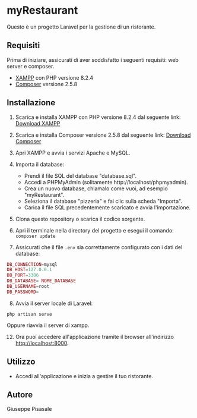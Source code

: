 # myRestaurant

Questo è un progetto Laravel per la gestione di un ristorante.

## Requisiti

Prima di iniziare, assicurati di aver soddisfatto i seguenti requisiti: web server e composer.

- [XAMPP](https://www.apachefriends.org/index.html) con PHP versione 8.2.4
- [Composer](https://getcomposer.org/download/) versione 2.5.8

## Installazione

1. Scarica e installa XAMPP con PHP versione 8.2.4 dal seguente link: [Download XAMPP](https://sourceforge.net/projects/xampp/files/XAMPP%20Windows/8.2.4/)

2. Scarica e installa Composer versione 2.5.8 dal seguente link: [Download Composer](https://getcomposer.org/download/)

3. Apri XAMPP e avvia i servizi Apache e MySQL.

4. Importa il database:
   - Prendi il file SQL del database "database.sql".
   - Accedi a PHPMyAdmin (solitamente http://localhost/phpmyadmin).
   - Crea un nuovo database, chiamalo come vuoi, ad esempio "myRestaurant".
   - Seleziona il database "pizzeria" e fai clic sulla scheda "Importa".
   - Carica il file SQL precedentemente scaricato e avvia l'importazione.

5. Clona questo repository o scarica il codice sorgente.

6. Apri il terminale nella directory del progetto e esegui il comando:
`composer update`

7. Assicurati che il file `.env` sia correttamente configurato con i dati del database:
```php
DB_CONNECTION=mysql
DB_HOST=127.0.0.1
DB_PORT=3306
DB_DATABASE= NOME_DATABASE
DB_USERNAME=root
DB_PASSWORD=
```


8. Avvia il server locale di Laravel:
 ```
 php artisan serve
 ```
 Oppure riavvia il server di xampp.

12. Ora puoi accedere all'applicazione tramite il browser all'indirizzo [http://localhost:8000](http://localhost:8000).

## Utilizzo

- Accedi all'applicazione e inizia a gestire il tuo ristorante.

## Autore
Giuseppe Pisasale



